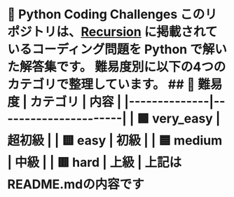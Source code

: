 # 🐍 Python Coding Challenges このリポジトリは、[Recursion](https://recursionist.io/) に掲載されているコーディング問題を Python で解いた解答集です。 難易度別に以下の4つのカテゴリで整理しています。 ## 🔢 難易度 | カテゴリ | 内容 | |--------------|----------------------| | 🟩 very_easy | 超初級 | | 🟨 easy | 初級 | | 🟦 medium | 中級 | | 🟥 hard | 上級 | 上記はREADME.mdの内容です
